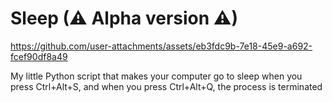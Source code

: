 # Sleep (⚠ Alpha version ⚠)

https://github.com/user-attachments/assets/eb3fdc9b-7e18-45e9-a692-fcef90df8a49


My little Python script that makes your computer go to sleep when you press Ctrl+Alt+S, and when you press Ctrl+Alt+Q, the process is terminated

